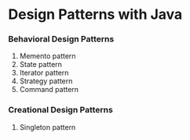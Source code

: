 # Design Patterns with Java

### Behavioral Design Patterns
1. Memento pattern
2. State pattern
3. Iterator pattern
4. Strategy pattern
5. Command pattern

### Creational Design Patterns

1. Singleton pattern